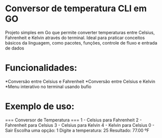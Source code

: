 # Conversor de temperatura CLI em GO

Projeto simples em Go que permite converter temperaturas entre Celsius, Fahrenheit e Kelvin através do terminal. Ideal para praticar conceitos básicos da linguagem, como pacotes, funções, controle de fluxo e entrada de dados

# Funcionalidades:

*Conversão entre Celsius e Fahrenheit
*Conversão entre Celsius e Kelvin
\*Menu interativo no terminal usando bufio

# Exemplo de uso:

=== Conversor de Temperatura ===
1 - Celsius para Fahrenheit
2 - Fahrenheit para Celsius
3 - Celsius para Kelvin
4 - Kelvin para Celsius
0 - Sair
Escolha uma opção: 1
Digite a temperatura: 25
Resultado: 77.00 ºF
